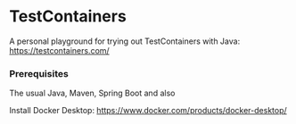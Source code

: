 # TestContainers

A personal playground for trying out TestContainers with Java:
https://testcontainers.com/

### Prerequisites 
The usual Java, Maven, Spring Boot and also

Install Docker Desktop:
https://www.docker.com/products/docker-desktop/

